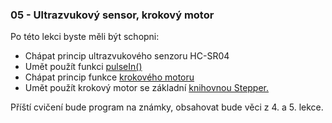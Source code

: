 ### 05 - Ultrazvukový sensor, krokový motor

Po této lekci byste měli být schopni:
- Chápat princip ultrazvukového senzoru HC-SR04
- Umět použít funkci [pulseIn()](https://www.arduino.cc/reference/en/language/functions/advanced-io/pulsein/)
- Chápat princip funkce [krokového motoru](https://cookierobotics.com/042/)
- Umět použít krokový motor se základní [knihovnou Stepper.](https://www.instructables.com/How-to-Control-28BYJ-48-Stepper-Motor-With-ULN2003/)

Příští cvičení bude program na známky, obsahovat bude věci z 4. a 5. lekce.
